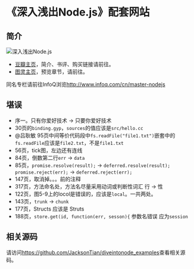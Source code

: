 《深入浅出Node.js》配套网站
=================

## 简介
![深入浅出Node.js](http://img5.douban.com/lpic/s27134708.jpg)

- [豆瓣主页](http://book.douban.com/subject/25768396/)，简介、书评、购买链接请前往。
- [图灵主页](http://www.ituring.com.cn/book/1290)，预览章节，请前往。

同名专栏请前往InfoQ浏览<http://www.infoq.com/cn/master-nodejs>

## 堪误
- 序一。只有你爱好技术 -> 只要你爱好技术
- 30页的`binding.gyp`，`sources`的值应该是`src/hello.cc`
- @吕耿敏 95页中间等价代码段中`fs.readFile("file1.txt")`嵌套中的`fs.readFile`应该是`file2.txt`，不是`file1.txt`
- 56页，tick图，左边还有连线
- 84页，倒数第二行`err` -> `data`
- 85页，`promise.resolve(result);` -> `deferred.resolve(result);` `promise.reject(err);` -> `deferred.reject(err);`
- 147页，取消掉。。。前的注释
- 317页，方法命名处，方法名尽量采用动词或判断性词汇 行 -> 性
- 122页，图5-9上的locol是错误的，应该是`local`。一共两处。
- 143页，`trunk` -> `chunk`
- 177页，Structs 应该是 Struts
- 188页，`store.get(id, function(err, sesson){` 参数名错误 应为`session`

## 相关源码
请访问<https://github.com/JacksonTian/diveintonode_examples>查看相关源码。
